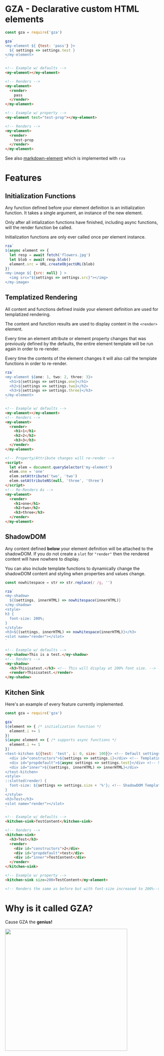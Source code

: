 # GZA - Declarative custom HTML elements

```javascript
const gza = require('gza')

gza`
<my-element ${ {test: 'pass'} }>
  ${ settings => settings.test }
</my-element>
`
```
```html
<!-- Example w/ defaults -->
<my-element></my-element>

<!-- Renders -->
<my-element>
  <render>
    pass
  </render>
</my-element>

<!-- Example w/ property -->
<my-element test="test-prop"></my-element>

<!-- Renders -->
<my-element>
  <render>
    test-prop
  </render>
</my-element>
```

See also [markdown-element](https://github.com/mikeal/markdown-element)
which is implemented with `rza`

# Features

## Initialization Functions

Any function defined before your element definition is an initialization
function. It takes a single argument, an instance of the new element.

Only after all intialization functions have finished, including async
functions, will the render function be called.

Initialization functions are only ever called once per element instance.

```javascript
rza`
${async element => {
  let resp = await fetch('flowers.jpg')
  let blob = await resp.blob()
  element.src = URL.createObjectURL(blob)
}}
<my-image ${ {src: null} } >
  <img src="${settings => settings.src}"></img>
</my-image>
```

## Templatized Rendering

All content and functions defined inside your element definition are
used for templatized rendering.

The content and function results are used to display content in the
`<render>` element.

Every time an element attribute or element property changes that was
previously defined by the defaults, the entire element template will be run
again in order to re-render.

Every time the contents of the element changes it will also call the template
functions in order to re-render.

```javascript
rza`
<my-element ${one: 1, two: 2, three: 3}>
  <h1>${settings => settings.one}</h1>
  <h2>${settings => settings.two}</h2>
  <h3>${settings => settings.three}</h3>
</my-element>
`
```
```html
<!-- Example w/ defaults -->
<my-element></my-element>
<!-- Renders -->
<my-element>
  <render>
    <h1>1</h1>
    <h2>2</h2>
    <h3>3</h3>
  </render>
</my-element>

<!-- Property/Attribute changes will re-render -->
<script>
  let elem = document.querySelector('my-element')
  elem.one = 'one'
  elem.setAttribute('two', 'two')
  elem.setAttributeNS(null, 'three', 'three')
</script>
<!-- Re-Renders As -->
<my-element>
  <render>
    <h1>one</h1>
    <h2>two</h2>
    <h3>three</h3>
  </render>
</my-element>
```

## ShadowDOM

Any content defined **below** your element definition will be attached
to the shadowDOM. If you do not create a `slot` for `"render"` then the
rendered content will have nowhere to display.

You can also include template functions to dynamically change the shadowDOM
content and styling when properties and values change.

```javascript
const nowhitespace = str => str.replace(/ /g, '')

rza`
<my-shadow>
  ${(settings, innerHTML) => nowhitespace(innerHTML)}
</my-shadow>
<style>
h3 {
  font-size: 200%;
}
</style>
<h3>${(settings, innerHTML) => nowhitespace(innerHTML)}</h3>
<slot name="render"></slot>
`
```

```html
<!-- Example w/ defaults -->
<my-shadow>This is a test.</my-shadow>
<!-- Renders -->
<my-shadow>
  <h3>Thisisatest.</h3> <!-- This will display at 200% font size. -->
  <render>Thisisatest.</render>
</my-shadow>

```

## Kitchen Sink

Here's an example of every feature currently implemented.

```javascript
const gza = require('gza')

gza`
${element => { /* initialization function */
  element.i += 1
}}
${async element => { /* supports async functions */
  element.i += 1
}}
<test-kitchen ${{test: 'test', i: 0, size: 100}}> <!-- Default settings -->
  <div id="constructors">${settings => settings.i}</div> <!-- Templating -->
  <div id="propdefault">${async settings => settings.test}</div> <!-- Supports async -->
  <div id="inner">${(settings, innerHTML) => innerHTML}</div>
</test-kitchen>
<style>
::slotted(render) {
  font-size: ${settings => settings.size + '%'}; <!-- ShadowDOM Templating -->
}
</style>
<h3>Test</h3>
<slot name="render"></slot>
`
```

```html
<!-- Example w/ defaults -->
<kitchen-sink>TestContent</kitchen-sink>

<!-- Renders -->
<kitchen-sink>
  <h3>Test</h3>
  <render>
    <div id="constructors">2</div>
    <div id="propdefault">test</div>
    <div id="inner">TestContent</div>
  </render>
</kitchen-sink>

<!-- Example w/ property -->
<kitchen-sink size=200>TestContent</my-element>

<!-- Renders the same as before but with font-size increased to 200%-->
```

# Why is it called GZA?

Cause GZA the **genius!**

<img src="https://file-vqxdxybyne.now.sh" width="400">